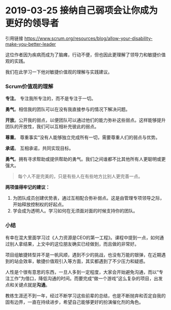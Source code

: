 # 2019-03-25 接纳自己弱项会让你成为更好的领导者


 引用链接 <https://www.scrum.org/resources/blog/allow-your-disability-make-you-better-leader>

这位作者因为疾病而成为了脑瘫，行动不便，但也因此更理解了领导力和敏捷价值观的实践。

我们在此学习一下他对敏捷价值观的理解与实践建议。

### Scrum价值观的理解


**专注**。 专注我所专注的，而不是专注于一切。

**勇气**。相信我的团队可以在没有我直接参与的情况下解决问题。

**开放**。公开我的弱点，以便团队可以通过他们的能力弥补这些弱点。这样能够提升团队的开放性，我们可以互相补充彼此的弱点。

**尊重**。 尊重事实“没有人能够独立完成所有一切，需要尊重人们的弱点与优势。

**承诺**。 互相承诺，共同实现目标。

**勇气**。拥有寻求帮助或提供帮助的勇气。我们之间谁都不比其他所有人更聪明或更强大。

> 每个人不是完美的，只是有些人在有些地方比别人更完善一点。

**两项值得牢记的建议：**

1. 为团队成员创建优势表，通过互相配合弥补弱点。这是由管理专项领导之际，开始释放控制权的好起点。
2. 学会成为透明人。学习如何在无须面对面的时候支持你的团队。


### 小结

有幸在混大里面学习过《人力资源是CEO的第一工程》。课程中提到一点，如何通过别人拿结果，上文中的这位朋友确实已经做到，而且做的非常好。

项目组敏捷转型并不是一帆风顺，遇到不少的挑战，也没有万能的银弹，在近期遇到的站会效率，敏捷价值观引入等方面，其实都遇到了不少压力和疑惑。

人性是个很有意思的东西，一旦人多到一定程度，大家会开始避免沟通，而以“专注工作”为借口，降低沟通的时间。而要完成“做一个游戏”这么复杂的项目，出发点和关键点就是**沟通**。

教练生涯还不到一年，经过不断学习这些前辈的总结，也是不断抛弃和否定自我的固有边界，一直在持续进步，希望自己能够更好的扮演催化剂的角色。